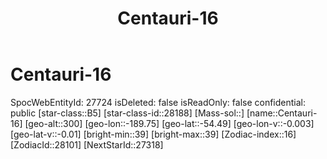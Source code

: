﻿---
title: "Centauri-16"
location: [-54.49,-189.75,300]
type: Station
tags:
- astro/Star

---

# Centauri-16

SpocWebEntityId: 27724
isDeleted: false
isReadOnly: false
confidential: public
[star-class::B5]
[star-class-id::28188]
[Mass-sol::]
[name::Centauri-16]
[geo-alt::300]
[geo-lon::-189.75]
[geo-lat::-54.49]
[geo-lon-v::-0.003]
[geo-lat-v::-0.01]
[bright-min::39]
[bright-max::39]
[Zodiac-index::16]
[ZodiacId::28101]
[NextStarId::27318]

